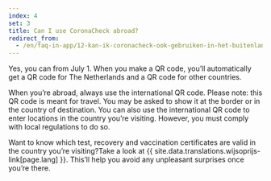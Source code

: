 ```yaml
---
index: 4
set: 3
title: Can I use CoronaCheck abroad?
redirect_from: 
  - /en/faq-in-app/12-kan-ik-coronacheck-ook-gebruiken-in-het-buitenland
---
```

Yes, you can from July 1. When you make a QR code, you’ll automatically get a QR code for The Netherlands and a QR code for other countries.
 
When you’re abroad, always use the international QR code. Please note: this QR code is meant for travel. You may be asked to show it at the border or in the country of destination. You can also use the international QR code to enter locations in the country you’re visiting. However, you must comply with local regulations to do so.  
 
Want to know which test, recovery and vaccination certificates are valid in the country you’re visiting?Take a look at {{ site.data.translations.wijsoprijs-link[page.lang] }}. This’ll help you avoid any unpleasant surprises once you’re there.
